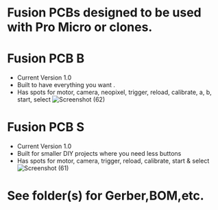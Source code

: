 # Fusion PCBs designed to be used with Pro Micro or clones.

# Fusion PCB B
- Current Version 1.0
- Built to have everything you want .
- Has spots for motor, camera, neopixel, trigger, reload, calibrate, a, b, start, select
![Screenshot (62)](https://github.com/Fusion-Lightguns/Fusion-Mini/assets/118452807/76c49e0f-e3ca-4b47-a269-9a26235ff93b)




# Fusion PCB S
- Current Version 1.0
- Built for smaller DIY projects where you need less buttons 
- Has spots for motor, camera, trigger, reload, calibrate, start & select 
![Screenshot (61)](https://github.com/Fusion-Lightguns/Fusion-Mini/assets/118452807/9eb55cdf-1abf-4dbe-ac57-d3a99a77531f)


# See folder(s) for Gerber,BOM,etc.
